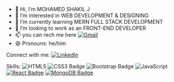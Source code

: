 - 👋 Hi, I’m MOHAMED SHAKIL J
- 👀 I’m interested in WEB DEVELOPMENT & DESIGNING
- 🌱 I’m currently learning MERN FULL STACK DEVELOPMENT
- 💞️ I’m looking to work as an FRONT-END DEVELOPER
- 📫 you can rech me here [![Gmail](https://img.shields.io/badge/Gmail-D14836?style=for-the-badge&logo=gmail&logoColor=white)](mailto:joinwithlingash@gmail.com)
- 😄 Pronouns: he/him
 
Connect with me: 
[![LinkedIn](https://img.shields.io/badge/linkedin-%230077B5.svg?style=for-the-badge&logo=linkedin&logoColor=white)](www.linkedin.com/in/lingashwaran23) 

Skills: 
![HTML5](https://img.shields.io/badge/html5-%23E34F26.svg?style=for-the-badge&logo=html5&logoColor=white)  ![CSS3 Badge](https://img.shields.io/badge/CSS3-1572B6?style=for-the-badge&logo=css3&logoColor=white) ![Bootstrap Badge](https://img.shields.io/badge/Bootstrap-563D7C?style=for-the-badge&logo=bootstrap&logoColor=white) ![JavaScript](https://img.shields.io/badge/javascript-%23323330.svg?style=for-the-badge&logo=javascript&logoColor=%23F7DF1E)  [![React Badge](https://img.shields.io/badge/-React-61DBFB?style=for-the-badge&labelColor=black&logo=react&logoColor=61DBFB)](#)  [![MongoDB Badge](https://img.shields.io/badge/MongoDB-4EA94B?style=for-the-badge&logo=mongodb&logoColor=white)](#)
